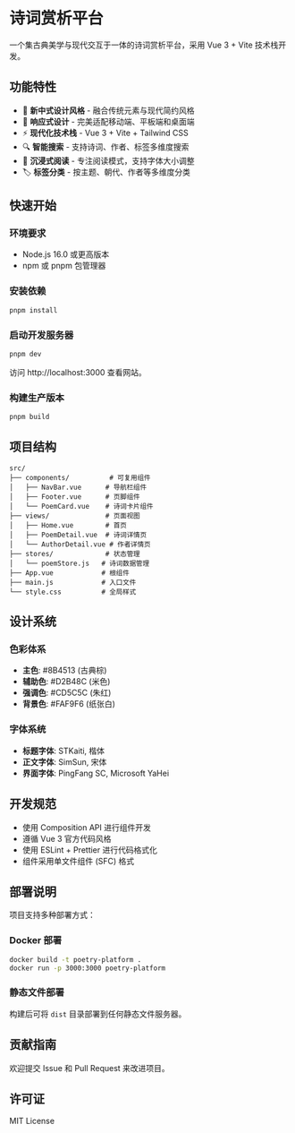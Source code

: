 # 诗词赏析平台

一个集古典美学与现代交互于一体的诗词赏析平台，采用 Vue 3 + Vite 技术栈开发。

## 功能特性

- 🎨 **新中式设计风格** - 融合传统元素与现代简约风格
- 📱 **响应式设计** - 完美适配移动端、平板端和桌面端
- ⚡ **现代化技术栈** - Vue 3 + Vite + Tailwind CSS
- 🔍 **智能搜索** - 支持诗词、作者、标签多维度搜索
- 📖 **沉浸式阅读** - 专注阅读模式，支持字体大小调整
- 🏷️ **标签分类** - 按主题、朝代、作者等多维度分类

## 快速开始

### 环境要求

- Node.js 16.0 或更高版本
- npm 或 pnpm 包管理器

### 安装依赖

```bash
pnpm install
```

### 启动开发服务器

```bash
pnpm dev
```

访问 http://localhost:3000 查看网站。

### 构建生产版本

```bash
pnpm build
```

## 项目结构

```
src/
├── components/          # 可复用组件
│   ├── NavBar.vue      # 导航栏组件
│   ├── Footer.vue      # 页脚组件
│   └── PoemCard.vue    # 诗词卡片组件
├── views/              # 页面视图
│   ├── Home.vue        # 首页
│   ├── PoemDetail.vue  # 诗词详情页
│   └── AuthorDetail.vue # 作者详情页
├── stores/             # 状态管理
│   └── poemStore.js   # 诗词数据管理
├── App.vue            # 根组件
├── main.js            # 入口文件
└── style.css          # 全局样式
```

## 设计系统

### 色彩体系

- **主色**: #8B4513 (古典棕)
- **辅助色**: #D2B48C (米色)  
- **强调色**: #CD5C5C (朱红)
- **背景色**: #FAF9F6 (纸张白)

### 字体系统

- **标题字体**: STKaiti, 楷体
- **正文字体**: SimSun, 宋体
- **界面字体**: PingFang SC, Microsoft YaHei

## 开发规范

- 使用 Composition API 进行组件开发
- 遵循 Vue 3 官方代码风格
- 使用 ESLint + Prettier 进行代码格式化
- 组件采用单文件组件 (SFC) 格式

## 部署说明

项目支持多种部署方式：

### Docker 部署

```bash
docker build -t poetry-platform .
docker run -p 3000:3000 poetry-platform
```

### 静态文件部署

构建后可将 `dist` 目录部署到任何静态文件服务器。

## 贡献指南

欢迎提交 Issue 和 Pull Request 来改进项目。

## 许可证

MIT License